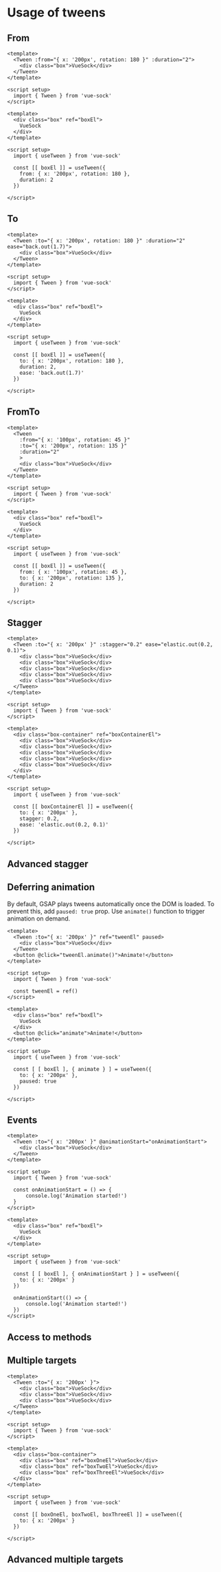 # Usage of tweens

## From
<CodeGroup>
  <CodeGroupItem title="Component API">

```vue
<template>
  <Tween :from="{ x: '200px', rotation: 180 }" :duration="2">
    <div class="box">VueSock</div>
  </Tween>
</template>

<script setup>
  import { Tween } from 'vue-sock'
</script>
```

  </CodeGroupItem>
    <CodeGroupItem title="Composition API">

```vue
<template>
  <div class="box" ref="boxEl">
    VueSock
  </div>
</template>

<script setup>
  import { useTween } from 'vue-sock'

  const [[ boxEl ]] = useTween({ 
    from: { x: '200px', rotation: 180 }, 
    duration: 2
  })

</script>
```

  </CodeGroupItem>
</CodeGroup>

## To
<CodeGroup>
  <CodeGroupItem title="Component API">

```vue
<template>
  <Tween :to="{ x: '200px', rotation: 180 }" :duration="2" ease="back.out(1.7)">
    <div class="box">VueSock</div>
  </Tween>
</template>

<script setup>
  import { Tween } from 'vue-sock'
</script>
```

  </CodeGroupItem>
    <CodeGroupItem title="Composition API">

```vue
<template>
  <div class="box" ref="boxEl">
    VueSock
  </div>
</template>

<script setup>
  import { useTween } from 'vue-sock'

  const [[ boxEl ]] = useTween({ 
    to: { x: '200px', rotation: 180 }, 
    duration: 2,
    ease: 'back.out(1.7)'
  })

</script>
```

  </CodeGroupItem>
</CodeGroup>

## FromTo
<CodeGroup>
  <CodeGroupItem title="Component API">

```vue
<template>
  <Tween 
    :from="{ x: '100px', rotation: 45 }" 
    :to="{ x: '200px', rotation: 135 }"
    :duration="2"
    >
    <div class="box">VueSock</div>
  </Tween>
</template>

<script setup>
  import { Tween } from 'vue-sock'
</script>
```

  </CodeGroupItem>
    <CodeGroupItem title="Composition API">

```vue
<template>
  <div class="box" ref="boxEl">
    VueSock
  </div>
</template>

<script setup>
  import { useTween } from 'vue-sock'

  const [[ boxEl ]] = useTween({ 
    from: { x: '100px', rotation: 45 }, 
    to: { x: '200px', rotation: 135 }, 
    duration: 2
  })

</script>
```

  </CodeGroupItem>
</CodeGroup>

## Stagger
<CodeGroup>
  <CodeGroupItem title="Component API">

```vue
<template>
  <Tween :to="{ x: '200px' }" :stagger="0.2" ease="elastic.out(0.2, 0.1)">
    <div class="box">VueSock</div>
    <div class="box">VueSock</div>
    <div class="box">VueSock</div>
    <div class="box">VueSock</div>
    <div class="box">VueSock</div>
  </Tween>
</template>

<script setup>
  import { Tween } from 'vue-sock'
</script>
```

  </CodeGroupItem>
    <CodeGroupItem title="Composition API">

```vue
<template>
  <div class="box-container" ref="boxContainerEl">
    <div class="box">VueSock</div>
    <div class="box">VueSock</div>
    <div class="box">VueSock</div>
    <div class="box">VueSock</div>
    <div class="box">VueSock</div>
  </div>
</template>

<script setup>
  import { useTween } from 'vue-sock'

  const [[ boxContainerEl ]] = useTween({ 
    to: { x: '200px' }, 
    stagger: 0.2,
    ease: 'elastic.out(0.2, 0.1)'
  })

</script>
```

  </CodeGroupItem>
</CodeGroup>

## Advanced stagger

## Deferring animation
By default, GSAP plays tweens automatically once the DOM is loaded. To prevent this, add `paused: true` prop. Use `animate()` function to trigger animation on demand.
<CodeGroup>
  <CodeGroupItem title="Component API">

```vue
<template>
  <Tween :to="{ x: '200px' }" ref="tweenEl" paused>
    <div class="box">VueSock</div>
  </Tween>
  <button @click="tweenEl.animate()">Animate!</button>
</template>

<script setup>
  import { Tween } from 'vue-sock'

  const tweenEl = ref()
</script>
```

  </CodeGroupItem>
    <CodeGroupItem title="Composition API">

```vue
<template>
  <div class="box" ref="boxEl">
    VueSock
  </div>
  <button @click="animate">Animate!</button>
</template>

<script setup>
  import { useTween } from 'vue-sock'

  const [ [ boxEl ], { animate } ] = useTween({ 
    to: { x: '200px' },
    paused: true
  })

</script>
```

  </CodeGroupItem>
</CodeGroup>

## Events
<CodeGroup>
  <CodeGroupItem title="Component API">

```vue
<template>
  <Tween :to="{ x: '200px' }" @animationStart="onAnimationStart">
    <div class="box">VueSock</div>
  </Tween>
</template>

<script setup>
  import { Tween } from 'vue-sock'

  const onAnimationStart = () => {
      console.log('Animation started!')
  }
</script>
```

  </CodeGroupItem>
    <CodeGroupItem title="Composition API">

```vue
<template>
  <div class="box" ref="boxEl">
    VueSock
  </div>
</template>

<script setup>
  import { useTween } from 'vue-sock'

  const [ [ boxEl ], { onAnimationStart } ] = useTween({ 
    to: { x: '200px' }
  })

  onAnimationStart(() => {
      console.log('Animation started!')
  })
</script>
```

  </CodeGroupItem>
</CodeGroup>

## Access to methods

## Multiple targets
<CodeGroup>
  <CodeGroupItem title="Component API">

```vue
<template>
  <Tween :to="{ x: '200px' }">
    <div class="box">VueSock</div>
    <div class="box">VueSock</div>
    <div class="box">VueSock</div>
  </Tween>
</template>

<script setup>
  import { Tween } from 'vue-sock'
</script>
```

  </CodeGroupItem>
    <CodeGroupItem title="Composition API">

```vue
<template>
  <div class="box-container">
    <div class="box" ref="boxOneEl">VueSock</div>
    <div class="box" ref="boxTwoEl">VueSock</div>
    <div class="box" ref="boxThreeEl">VueSock</div>
  </div>
</template>

<script setup>
  import { useTween } from 'vue-sock'

  const [[ boxOneEl, boxTwoEl, boxThreeEl ]] = useTween({ 
    to: { x: '200px' }
  })

</script>
```

  </CodeGroupItem>
</CodeGroup>

## Advanced multiple targets